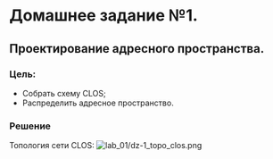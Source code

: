 # Домашнее задание №1.
## Проектирование адресного пространства.
### Цель:
- Собрать схему CLOS;
- Распределить адресное пространство.

### Решение
Топология сети CLOS:
![lab_01/dz-1_topo_clos.png](https://github.com/Tema-sudo/OTUS_DC_network_design/blob/8976a079a8ca455b6f22711f617ea794407af25f/lab_01/dz-1_topo_clos.pnghttps://github.com/Tema-sudo/OTUS_DC_network_design/blob/8976a079a8ca455b6f22711f617ea794407af25f/lab_01/dz-1_topo_clos.png)

